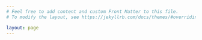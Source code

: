 ```yaml
---
# Feel free to add content and custom Front Matter to this file.
# To modify the layout, see https://jekyllrb.com/docs/themes/#overriding-theme-defaults

layout: page
---
```

<style>
.page-content {
  background-image: url('PCB_Image.jpg');
  background-size: 75% 75%;
  background-repeat: no-repeat;
  background-position: center center;
}
</style>
